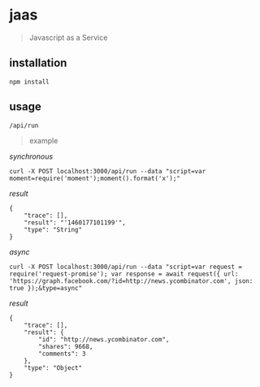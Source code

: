 # jaas

> Javascript as a Service

## installation

```
npm install
```

## usage

```
/api/run
```

> example

_synchronous_

```
curl -X POST localhost:3000/api/run --data "script=var moment=require('moment');moment().format('x');"
```

*result*

```
{
    "trace": [],
    "result": "'1460177101199'",
    "type": "String"
}
```

_async_

```
curl -X POST localhost:3000/api/run --data "script=var request = require('request-promise'); var response = await request({ url: 'https://graph.facebook.com/?id=http://news.ycombinator.com', json: true });&type=async"
```
*result*

```
{
    "trace": [],
    "result": {
        "id": "http://news.ycombinator.com",
        "shares": 9668,
        "comments": 3
    },
    "type": "Object"
}
```
